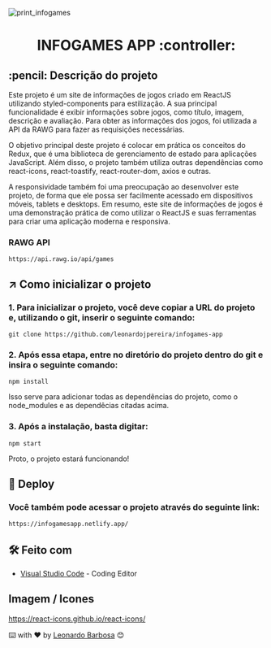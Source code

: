 ![print_infogames](https://user-images.githubusercontent.com/87662269/234714598-93b8bb7a-c42b-4112-b918-912ac320a763.JPG)


<h1 align="center">
 INFOGAMES APP :controller:
</h1>

<h2>
  :pencil: Descrição do projeto
</h2>

<p>
Este projeto é um site de informações de jogos criado em ReactJS utilizando styled-components para estilização. A sua principal funcionalidade é exibir informações sobre jogos, como título, imagem, descrição e avaliação. Para obter as informações dos jogos, foi utilizada a API da RAWG para fazer as requisições necessárias.

O objetivo principal deste projeto é colocar em prática os conceitos do Redux, que é uma biblioteca de gerenciamento de estado para aplicações JavaScript. Além disso, o projeto também utiliza outras dependências como react-icons, react-toastify, react-router-dom, axios e outras.

A responsividade também foi uma preocupação ao desenvolver este projeto, de forma que ele possa ser facilmente acessado em dispositivos móveis, tablets e desktops. Em resumo, este site de informações de jogos é uma demonstração prática de como utilizar o ReactJS e suas ferramentas para criar uma aplicação moderna e responsiva.
 
### RAWG API
 
```
https://api.rawg.io/api/games
```  
</p>



## ↗️ Como inicializar o projeto

<p>
 
### 1. Para inicializar o projeto, você deve copiar a URL do projeto e, utilizando o git, inserir o seguinte comando:
 
```
git clone https://github.com/leonardojpereira/infogames-app
```
  
### 2. Após essa etapa, entre no diretório do projeto dentro do git e insira o seguinte comando:
  
```
npm install
```  

Isso serve para adicionar todas as dependências do projeto, como o node_modules e as dependêcias citadas acima.
  
### 3. Após a instalação, basta digitar:
  
```
npm start
```    
  
Proto, o projeto estará funcionando!  
 
</p>



## :link: Deploy

### Você também pode acessar o projeto através do seguinte link:

```
https://infogamesapp.netlify.app/
```


## 🛠️ Feito com
* [Visual Studio Code](https://code.visualstudio.com) - Coding Editor
 

## Imagem / Icones

https://react-icons.github.io/react-icons/

   

  ⌨️ with ❤️ by [Leonardo Barbosa](https://github.com/leonardojpereira) 😊
